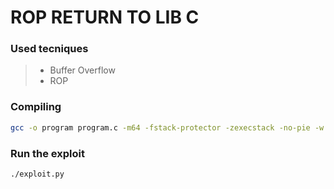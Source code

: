 # ROP RETURN TO LIB C

### Used tecniques

> - Buffer Overflow
> - ROP

### Compiling

```bash
gcc -o program program.c -m64 -fstack-protector -zexecstack -no-pie -w
```

### Run the exploit

```bash
./exploit.py
```
